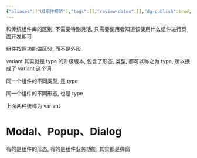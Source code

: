 ```yaml
---
{"aliases":["UI组件规范"],"tags":[],"review-dates":[],"dg-publish":true,"date-created":"2023-08-05-Sat, 2:13:45 pm","date-modified":"2023-08-05-Sat, 2:15:21 pm","permalink":"/programming/FAQ/ui-component/component-standrad/","dgPassFrontmatter":true}
---
```



和传统组件库的区别, 不需要特别灵活, 只需要使用者知道该使用什么组件进行页面开发即可

组件按照功能做区分, 而不是外形

variant 其实就是 type 的升级版本, 包含了形态, 类型, 都可以称之为 type, 所以换成了 variant 这个词.

同一个组件的不同类型, 是 type

同一个组件的不同形态, 也是 type

上面两种统称为 variant

# Modal、Popup、Dialog

有的是组件的形态, 有的是组件业务功能, 其实都是弹窗
